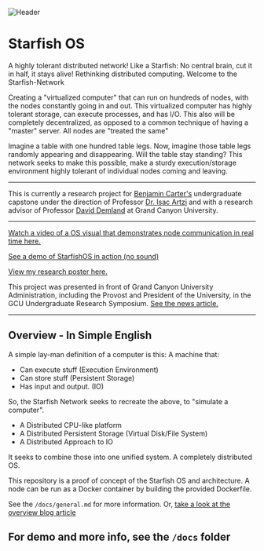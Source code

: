 ![Header](https://codingcando.com/blog/media/f83e22273905f19e882eab3667f6a7c9267ff135848b62c9450f4e7c1d2771c7.jpeg)

# Starfish OS
A highly tolerant distributed network! Like a Starfish: No central brain, cut it in half, it stays alive! Rethinking distributed computing. Welcome to the Starfish-Network

Creating a "virtualized computer" that can run on hundreds of nodes, with the nodes constantly going in and out. This virtualized computer has highly tolerant storage, can execute processes, and has I/O. This also will be completely decentralized, as opposed to a common technique of having a "master" server. All nodes are "treated the same"

Imagine a table with one hundred table legs. Now, imagine those table legs randomly appearing and disappearing. Will the table stay standing? This network seeks to make this possible, make a sturdy execution/storage environment highly tolerant of individual nodes coming and leaving.

---

This is currently a research project for [Benjamin Carter's](https://codingcando.com/) undergraduate capstone under the direction of Professor [Dr. Isac Artzi](https://www.gcu.edu/faculty-list) and with a research advisor of Professor [David Demland](https://www.gcu.edu/faculty-list) at Grand Canyon University.

---

[Watch a video of a OS visual that demonstrates node communication in real time here.](https://codingcando.com/fileShare/file?code=CD2KBNHH23)

[See a demo of StarfishOS in action (no sound)](https://codingcando.com/fileShare/file?code=starfishUse)

[View my research poster here.](https://codingcando.com/fileShare/file?code=starfishOS)

This project was presented in front of Grand Canyon University Administration, including the Provost and President of the University, in the GCU Undergraduate Research Symposium. [See the news article.](https://news.gcu.edu/gcu-news/students-highlight-unique-studies-at-research-symposium/)

---

## Overview - In Simple English

A simple lay-man definition of a computer is this: A machine that:
- Can execute stuff (Execution Environment)
- Can store stuff (Persistent Storage)
- Has input and output. (IO)

So, the Starfish Network seeks to recreate the above, to "simulate a computer".

- A Distributed CPU-like platform
- A Distributed Persistent Storage (Virtual Disk/File System)
- A Distributed Approach to IO

It seeks to combine those into one unified system. A completely distributed OS.

This repository is a proof of concept of the Starfish OS and architecture. A node can be run as a Docker container by building the
provided Dockerfile. 

See the `/docs/general.md` for more information. Or, [take a look at the overview blog article](https://codingcando.com/starfish)

## For demo and more info, see the `/docs` folder
